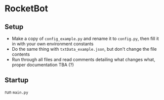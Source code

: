 # RocketBot
## Setup
- Make a copy of `config_example.py` and rename it to `config.py`, then fill it in with your own environment constants
- Do the same thing with `txtData_example.json`, but don't change the file contents
- Run through all files and read comments detailing what changes what, proper documentation TBA (?)
## Startup
run `main.py`
